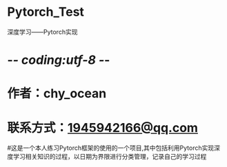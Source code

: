# Pytorch_Test
深度学习——Pytorch实现

# -*- coding:utf-8 -*-
# 作者：chy_ocean
# 联系方式：1945942166@qq.com

#这是一个本人练习Pytorch框架的使用的一个项目,其中包括利用Pytorch实现深度学习相关知识的过程，以日期为界限进行分类管理，记录自己的学习过程
